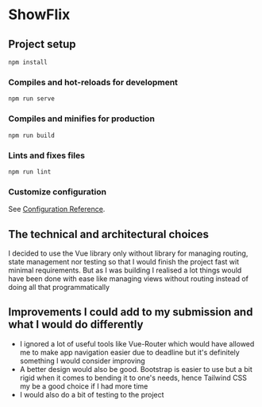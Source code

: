 # ShowFlix

## Project setup
```
npm install
```

### Compiles and hot-reloads for development
```
npm run serve
```

### Compiles and minifies for production
```
npm run build
```

### Lints and fixes files
```
npm run lint
```

### Customize configuration
See [Configuration Reference](https://cli.vuejs.org/config/).

## The technical and architectural choices
I decided to use the Vue library only without library for managing routing, state management nor testing so that I would finish the project fast wit minimal requirements. But as I was building I realised a lot things would have been done with ease like managing views without routing instead of doing all that programmatically

## Improvements I could add to my submission and what I would do differently
- I ignored a lot of useful tools like Vue-Router which would have allowed me to make app navigation easier due to deadline but it's definitely something I would consider improving
- A better design would also be good. Bootstrap is easier to use but a bit rigid when it comes to bending it to one's needs, hence Tailwind CSS my be a good choice if I had more time
- I would also do a bit of testing to the project